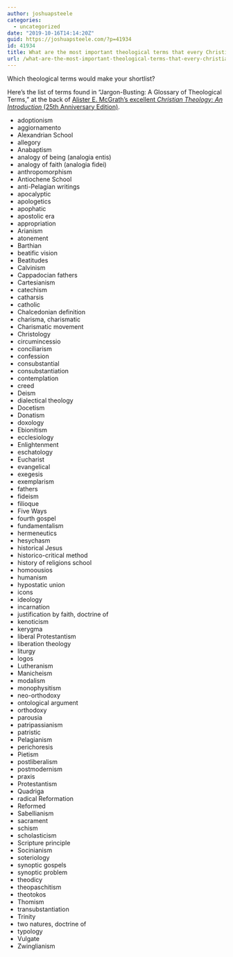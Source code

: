 ```yaml
---
author: joshuapsteele
categories:
  - uncategorized
date: "2019-10-16T14:14:20Z"
guid: https://joshuapsteele.com/?p=41934
id: 41934
title: What are the most important theological terms that every Christian should know?
url: /what-are-the-most-important-theological-terms-that-every-christian-should-know/
---
```


Which theological terms would make your shortlist?

Here’s the list of terms found in “Jargon-Busting: A Glossary of Theological Terms,” at the back of [Alister E. McGrath’s excellent ](https://amzn.to/2MjFFF7)*[Christian Theology: An Introduction ](https://amzn.to/2MjFFF7)*[(25th Anniversary Edition)](https://amzn.to/2MjFFF7).

- adoptionism
- aggiornamento
- Alexandrian School
- allegory
- Anabaptism
- analogy of being (analogia entis)
- analogy of faith (analogia fidei)
- anthropomorphism
- Antiochene School
- anti-Pelagian writings
- apocalyptic
- apologetics
- apophatic
- apostolic era
- appropriation
- Arianism
- atonement
- Barthian
- beatific vision
- Beatitudes
- Calvinism
- Cappadocian fathers
- Cartesianism
- catechism
- catharsis
- catholic
- Chalcedonian definition
- charisma, charismatic
- Charismatic movement
- Christology
- circumincessio
- conciliarism
- confession
- consubstantial
- consubstantiation
- contemplation
- creed
- Deism
- dialectical theology
- Docetism
- Donatism
- doxology
- Ebionitism
- ecclesiology
- Enlightenment
- eschatology
- Eucharist
- evangelical
- exegesis
- exemplarism
- fathers
- fideism
- filioque
- Five Ways
- fourth gospel
- fundamentalism
- hermeneutics
- hesychasm
- historical Jesus
- historico-critical method
- history of religions school
- homoousios
- humanism
- hypostatic union
- icons
- ideology
- incarnation
- justification by faith, doctrine of
- kenoticism
- kerygma
- liberal Protestantism
- liberation theology
- liturgy
- logos
- Lutheranism
- Manicheism
- modalism
- monophysitism
- neo-orthodoxy
- ontological argument
- orthodoxy
- parousia
- patripassianism
- patristic
- Pelagianism
- perichoresis
- Pietism
- postliberalism
- postmodernism
- praxis
- Protestantism
- Quadriga
- radical Reformation
- Reformed
- Sabellianism
- sacrament
- schism
- scholasticism
- Scripture principle
- Socinianism
- soteriology
- synoptic gospels
- synoptic problem
- theodicy
- theopaschitism
- theotokos
- Thomism
- transubstantiation
- Trinity
- two natures, doctrine of
- typology
- Vulgate
- Zwinglianism